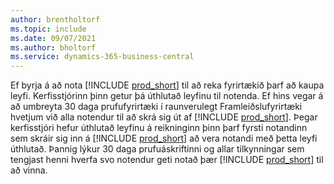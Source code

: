 ```yaml
---
author: brentholtorf
ms.topic: include
ms.date: 09/07/2021
ms.author: bholtorf
ms.service: dynamics-365-business-central
---
```

Ef byrja á að nota [!INCLUDE [prod_short](../includes/prod_short.md)] til að reka fyrirtækið þarf að kaupa leyfi. Kerfisstjórinn þinn getur þá úthlutað leyfinu til notenda. Ef hins vegar á að umbreyta 30 daga prufufyrirtæki í raunverulegt Framleiðslufyrirtæki hvetjum við alla notendur til að skrá sig út af [!INCLUDE [prod_short](../includes/prod_short.md)]. Þegar kerfisstjóri hefur úthlutað leyfinu á reikninginn þinn þarf fyrsti notandinn sem skráir sig inn á [!INCLUDE [prod_short](../includes/prod_short.md)] að vera notandi með þetta leyfi úthlutað. Þannig lýkur 30 daga prufuáskriftinni og allar tilkynningar sem tengjast henni hverfa svo notendur geti notað þær [!INCLUDE [prod_short](../includes/prod_short.md)] til að vinna.
